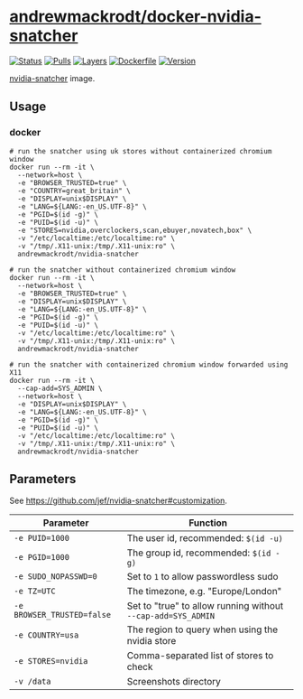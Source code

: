 # [andrewmackrodt/docker-nvidia-snatcher](https://github.com/andrewmackrodt/dockerfiles/tree/master/nvidia-snatcher)

[![Status](https://jenkins.mackrodt.io/buildStatus/icon?job=dockerfiles%2Fnvidia-snatcher)][status]
[![Pulls](https://img.shields.io/docker/pulls/andrewmackrodt/nvidia-snatcher.svg)][pulls]
[![Layers](https://images.microbadger.com/badges/image/andrewmackrodt/nvidia-snatcher.svg)][layers]
[![Dockerfile](https://img.shields.io/github/size/andrewmackrodt/dockerfiles/nvidia-snatcher/Dockerfile.svg?label=dockerfile)][dockerfile]
[![Version](https://images.microbadger.com/badges/version/andrewmackrodt/nvidia-snatcher.svg)][version]

[status]: https://jenkins.mackrodt.io/job/dockerfiles/job/nvidia-snatcher/
[pulls]: https://hub.docker.com/r/andrewmackrodt/nvidia-snatcher
[layers]: https://microbadger.com/images/andrewmackrodt/nvidia-snatcher
[dockerfile]: https://github.com/andrewmackrodt/dockerfiles/blob/master/nvidia-snatcher/Dockerfile
[version]: https://hub.docker.com/r/andrewmackrodt/nvidia-snatcher/tags

[nvidia-snatcher](https://github.com/jef/nvidia-snatcher) image.

## Usage

### docker

```
# run the snatcher using uk stores without containerized chromium window 
docker run --rm -it \
  --network=host \
  -e "BROWSER_TRUSTED=true" \
  -e "COUNTRY=great_britain" \
  -e "DISPLAY=unix$DISPLAY" \
  -e "LANG=${LANG:-en_US.UTF-8}" \
  -e "PGID=$(id -g)" \
  -e "PUID=$(id -u)" \
  -e "STORES=nvidia,overclockers,scan,ebuyer,novatech,box" \
  -v "/etc/localtime:/etc/localtime:ro" \
  -v "/tmp/.X11-unix:/tmp/.X11-unix:ro" \
  andrewmackrodt/nvidia-snatcher

# run the snatcher without containerized chromium window 
docker run --rm -it \
  --network=host \
  -e "BROWSER_TRUSTED=true" \
  -e "DISPLAY=unix$DISPLAY" \
  -e "LANG=${LANG:-en_US.UTF-8}" \
  -e "PGID=$(id -g)" \
  -e "PUID=$(id -u)" \
  -v "/etc/localtime:/etc/localtime:ro" \
  -v "/tmp/.X11-unix:/tmp/.X11-unix:ro" \
  andrewmackrodt/nvidia-snatcher

# run the snatcher with containerized chromium window forwarded using X11 
docker run --rm -it \
  --cap-add=SYS_ADMIN \
  --network=host \
  -e "DISPLAY=unix$DISPLAY" \
  -e "LANG=${LANG:-en_US.UTF-8}" \
  -e "PGID=$(id -g)" \
  -e "PUID=$(id -u)" \
  -v "/etc/localtime:/etc/localtime:ro" \
  -v "/tmp/.X11-unix:/tmp/.X11-unix:ro" \
  andrewmackrodt/nvidia-snatcher
```

## Parameters

See https://github.com/jef/nvidia-snatcher#customization.

| Parameter | Function |
| --- | --- |
| `-e PUID=1000` | The user id, recommended: `$(id -u)` |
| `-e PGID=1000` | The group id, recommended: `$(id -g)` |
| `-e SUDO_NOPASSWD=0` | Set to `1` to allow passwordless sudo |
| `-e TZ=UTC` | The timezone, e.g. "Europe/London" |
| `-e BROWSER_TRUSTED=false` | Set to "true" to allow running without `--cap-add=SYS_ADMIN` |
| `-e COUNTRY=usa` | The region to query when using the nvidia store |
| `-e STORES=nvidia` | Comma-separated list of stores to check |
| `-v /data` | Screenshots directory |

